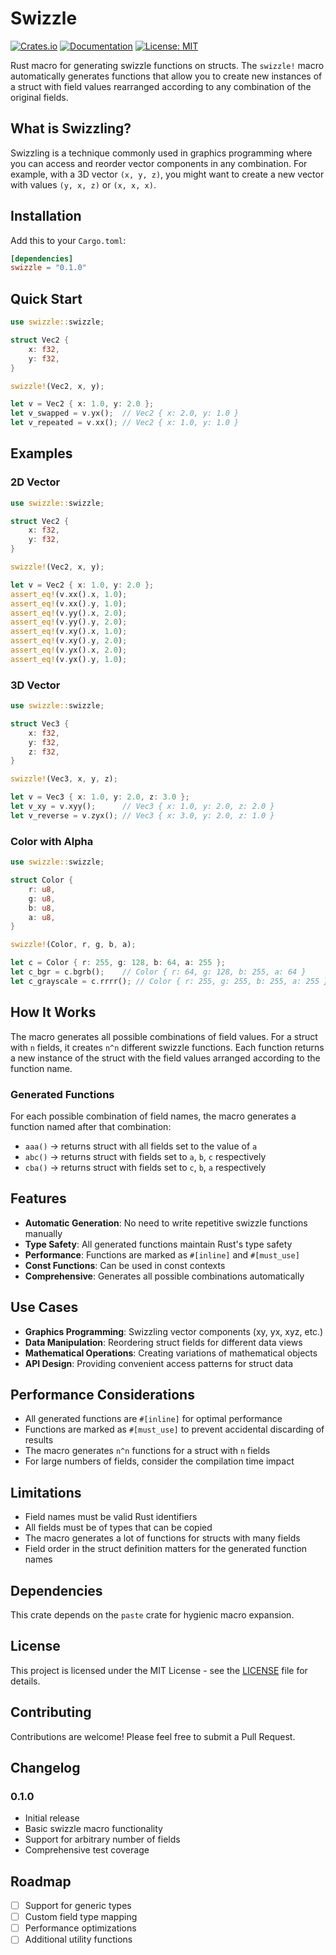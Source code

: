 # Swizzle

[![Crates.io](https://img.shields.io/crates/v/swizzle)](https://crates.io/crates/swizzle)
[![Documentation](https://docs.rs/swizzle/badge.svg)](https://docs.rs/swizzle)
[![License: MIT](https://img.shields.io/badge/License-MIT-yellow.svg)](https://opensource.org/licenses/MIT)

Rust macro for generating swizzle functions on structs. The `swizzle!` macro automatically generates functions that allow you to create new instances of a struct with field values rearranged according to any combination of the original fields.

## What is Swizzling?

Swizzling is a technique commonly used in graphics programming where you can access and reorder vector components in any combination. For example, with a 3D vector `(x, y, z)`, you might want to create a new vector with values `(y, x, z)` or `(x, x, x)`.

## Installation

Add this to your `Cargo.toml`:

```toml
[dependencies]
swizzle = "0.1.0"
```

## Quick Start

```rust
use swizzle::swizzle;

struct Vec2 {
    x: f32,
    y: f32,
}

swizzle!(Vec2, x, y);

let v = Vec2 { x: 1.0, y: 2.0 };
let v_swapped = v.yx();  // Vec2 { x: 2.0, y: 1.0 }
let v_repeated = v.xx(); // Vec2 { x: 1.0, y: 1.0 }
```

## Examples

### 2D Vector
```rust
use swizzle::swizzle;

struct Vec2 {
    x: f32,
    y: f32,
}

swizzle!(Vec2, x, y);

let v = Vec2 { x: 1.0, y: 2.0 };
assert_eq!(v.xx().x, 1.0);
assert_eq!(v.xx().y, 1.0);
assert_eq!(v.yy().x, 2.0);
assert_eq!(v.yy().y, 2.0);
assert_eq!(v.xy().x, 1.0);
assert_eq!(v.xy().y, 2.0);
assert_eq!(v.yx().x, 2.0);
assert_eq!(v.yx().y, 1.0);
```

### 3D Vector
```rust
use swizzle::swizzle;

struct Vec3 {
    x: f32,
    y: f32,
    z: f32,
}

swizzle!(Vec3, x, y, z);

let v = Vec3 { x: 1.0, y: 2.0, z: 3.0 };
let v_xy = v.xyy();      // Vec3 { x: 1.0, y: 2.0, z: 2.0 }
let v_reverse = v.zyx(); // Vec3 { x: 3.0, y: 2.0, z: 1.0 }
```

### Color with Alpha
```rust
use swizzle::swizzle;

struct Color {
    r: u8,
    g: u8,
    b: u8,
    a: u8,
}

swizzle!(Color, r, g, b, a);

let c = Color { r: 255, g: 128, b: 64, a: 255 };
let c_bgr = c.bgrb();    // Color { r: 64, g: 128, b: 255, a: 64 }
let c_grayscale = c.rrrr(); // Color { r: 255, g: 255, b: 255, a: 255 }
```

## How It Works

The macro generates all possible combinations of field values. For a struct with `n` fields, it creates `n^n` different swizzle functions. Each function returns a new instance of the struct with the field values arranged according to the function name.

### Generated Functions

For each possible combination of field names, the macro generates a function named after that combination:

- `aaa()` → returns struct with all fields set to the value of `a`
- `abc()` → returns struct with fields set to `a`, `b`, `c` respectively
- `cba()` → returns struct with fields set to `c`, `b`, `a` respectively

## Features

- **Automatic Generation**: No need to write repetitive swizzle functions manually
- **Type Safety**: All generated functions maintain Rust's type safety
- **Performance**: Functions are marked as `#[inline]` and `#[must_use]`
- **Const Functions**: Can be used in const contexts
- **Comprehensive**: Generates all possible combinations automatically

## Use Cases

- **Graphics Programming**: Swizzling vector components (xy, yx, xyz, etc.)
- **Data Manipulation**: Reordering struct fields for different data views
- **Mathematical Operations**: Creating variations of mathematical objects
- **API Design**: Providing convenient access patterns for struct data

## Performance Considerations

- All generated functions are `#[inline]` for optimal performance
- Functions are marked as `#[must_use]` to prevent accidental discarding of results
- The macro generates `n^n` functions for a struct with `n` fields
- For large numbers of fields, consider the compilation time impact

## Limitations

- Field names must be valid Rust identifiers
- All fields must be of types that can be copied
- The macro generates a lot of functions for structs with many fields
- Field order in the struct definition matters for the generated function names

## Dependencies

This crate depends on the `paste` crate for hygienic macro expansion.

## License

This project is licensed under the MIT License - see the [LICENSE](LICENSE) file for details.

## Contributing

Contributions are welcome! Please feel free to submit a Pull Request.

## Changelog

### 0.1.0
- Initial release
- Basic swizzle macro functionality
- Support for arbitrary number of fields
- Comprehensive test coverage

## Roadmap

- [ ] Support for generic types
- [ ] Custom field type mapping
- [ ] Performance optimizations
- [ ] Additional utility functions
